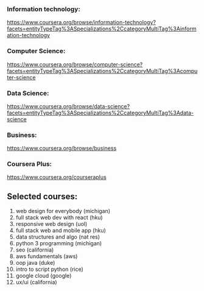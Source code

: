 
### Information technology:

https://www.coursera.org/browse/information-technology?facets=entityTypeTag%3ASpecializations%2CcategoryMultiTag%3Ainformation-technology


### Computer Science:

https://www.coursera.org/browse/computer-science?facets=entityTypeTag%3ASpecializations%2CcategoryMultiTag%3Acomputer-science

### Data Science:

https://www.coursera.org/browse/data-science?facets=entityTypeTag%3ASpecializations%2CcategoryMultiTag%3Adata-science


### Business: 

https://www.coursera.org/browse/business


### Coursera Plus:

https://www.coursera.org/courseraplus


## Selected courses:

1. web design for everybody (michigan)
2. full stack web dev with react (hku)
3. responsive web design (uol)
4. full stack web and mobile app (hku)
5. data structures and algo (nat res)
6. python 3 programming (michigan)
7. seo (california)
8. aws fundamentals (aws)
9. oop java (duke)
10. intro to script python (rice)
11. google cloud (google)
12. ux/ui (california)


